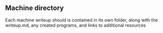 ## Machine directory

Each machine writeup should is contained in its own folder, along with the
writeup.md, any created programs, and links to additional resources

